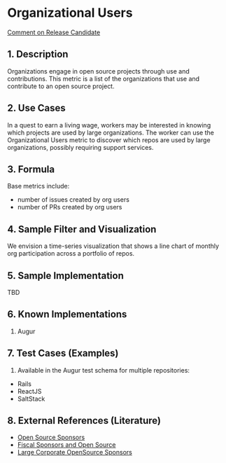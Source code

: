 # Organizational Users

[Comment on Release Candidate](https://github.com/chaoss/wg-value/issues/27)

## 1. Description
Organizations engage in open source projects through use and contributions. This metric is a list of the organizations that use and contribute to an open source project.

## 2. Use Cases
In a quest to earn a living wage, workers may be interested in knowing which
projects are used by large organizations. The worker can use the Organizational Users metric to discover which repos are used by large organizations, possibly requiring support services.

## 3. Formula

Base metrics include:
- number of issues created by org users
- number of PRs created by org users

## 4. Sample Filter and Visualization

We envision a time-series visualization that shows a line chart of monthly
org participation across a portfolio of repos.

## 5. Sample Implementation

TBD

## 6. Known Implementations

1. Augur

## 7. Test Cases (Examples)

1. Available in the Augur test schema for multiple repositories:

- Rails
- ReactJS
- SaltStack

## 8. External References (Literature)

- [Open Source Sponsors][l1]
- [Fiscal Sponsors and Open Source][l2]
- [Large Corporate OpenSource Sponsors][l3]

[l1]: https://opensource.org/sponsors

[l2]: https://opensource.com/article/19/1/fiscal-sponsors-open-source

[l3]: https://www.networkworld.com/article/2867020/big-names-like-google-dominate-open-source-funding.html
